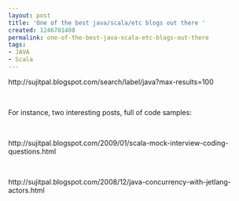```yaml
---
layout: post
title: 'One of the best java/scala/etc blogs out there '
created: 1246781408
permalink: one-of-the-best-java-scala-etc-blogs-out-there
tags:
- JAVA
- Scala
---
```

<p>http://sujitpal.blogspot.com/search/label/java?max-results=100</p>
<p>&nbsp;</p>
<p>For instance, two interesting posts, full of code samples:</p>
<p>&nbsp;</p>
<p>http://sujitpal.blogspot.com/2009/01/scala-mock-interview-coding-questions.html</p>
<p>&nbsp;</p>
<p>http://sujitpal.blogspot.com/2008/12/java-concurrency-with-jetlang-actors.html</p>
<p>&nbsp;</p>
